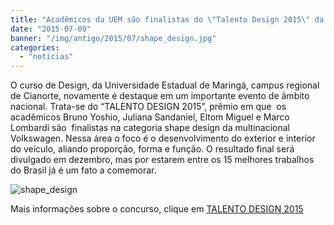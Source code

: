 ```yaml
---
title: "Acadêmicos da UEM são finalistas do \"Talento Design 2015\" da Volkswagen"
date: "2015-07-09"
banner: "/img/antigo/2015/07/shape_design.jpg"
categories: 
  - "noticias"
---
```




O curso de Design, da Universidade Estadual de Maringá, campus regional de Cianorte, novamente é destaque em um importante evento de âmbito nacional. Trata-se do “TALENTO DESIGN 2015”, prêmio em que  os acadêmicos Bruno Yoshio, Juliana Sandaniel, Eltom Miguel e Marco Lombardi são  finalistas na categoria shape design da multinacional Volkswagen. Nessa área o foco é o desenvolvimento do exterior e interior do veículo, aliando proporção, forma e função. O resultado final será divulgado em dezembro, mas por estarem entre os 15 melhores trabalhos do Brasil já é um fato a comemorar.

<!-- more -->

![shape_design](/img/antigo/2015/07/shape_design.jpg) 

Mais informações sobre o concurso, clique em [TALENTO DESIGN 2015](https://web.archive.org/web/20160402043748/http://www.vw.com.br/pt/institucional/design/o_que_e.html)
